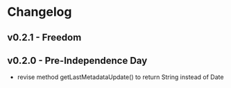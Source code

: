# Changelog

## v0.2.1 - Freedom

## v0.2.0 - Pre-Independence Day

- revise method getLastMetadataUpdate() to return String instead of Date
